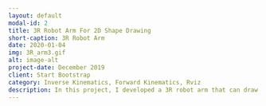 ```yaml
---
layout: default
modal-id: 2
title: 3R Robot Arm For 2D Shape Drawing
short-caption: 3R Robot Arm
date: 2020-01-04
img: 3R_arm3.gif
alt: image-alt
project-date: December 2019
client: Start Bootstrap
category: Inverse Kinematics, Forward Kinematics, Rviz
description: In this project, I developed a 3R robot arm that can draw any shape within its workspace, for example a <a href="http://mathworld.wolfram.com/HeartCurve.html">heart curve</a>. As part of the project, I implemented <a href="https://en.wikipedia.org/wiki/Newton%27s_method">Newton-Raphson inverse kinematics algorithm</a> to solve for all joint angles given a marker position at a given time. Other simple continuous shapes, for example a line, a square, can be drawn too. <br><br> For more details, check out my <a href="https://github.com/RicoJia/Robot_Arm_Simulations"> Github Repo</a>.<br> Also, don't forget to check out a live demo of this project on my Youtube Channel <br><br><center><iframe width="560" height="315" src="https://www.youtube.com/embed/TwYZKQe96Wo" frameborder="0" allow="accelerometer; autoplay; encrypted-media; gyroscope; picture-in-picture" allowfullscreen></iframe></center>
---
```

